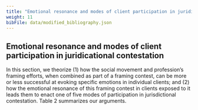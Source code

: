 ```yaml
---
title: "Emotional resonance and modes of client participation in juridicational contestation"
weight: 11
bibFile: data/modified_bibliography.json
---
```


## Emotional resonance and modes of client participation in juridicational contestation

In this section, we theorize (1) how the social movement and profession’s framing efforts, when combined as part of a framing contest, can be more or less successful at evoking specific emotions in individual clients; and (2) how the emotional resonance of this framing contest in clients exposed to it leads them to enact one of five modes of participation in jurisdictional contestation. Table 2 summarizes our arguments.
